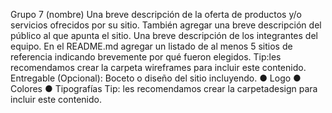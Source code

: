 Grupo 7 (nombre)
Una breve descripción de la oferta de productos y/o servicios ofrecidos por su sitio. También agregar una breve descripción del público al que apunta el sitio.
Una breve descripción de los integrantes del equipo.
En el README.md agregar un listado de al menos 5 sitios de referencia indicando brevemente por qué fueron elegidos.
Tip:​ les recomendamos crear la carpeta ​wireframes​ para incluir este contenido. Entregable (Opcional)​:​ Boceto o diseño del sitio incluyendo.
● Logo
● Colores
● Tipografías
Tip:​ les recomendamos crear la carpeta ​design​ para incluir este contenido.
